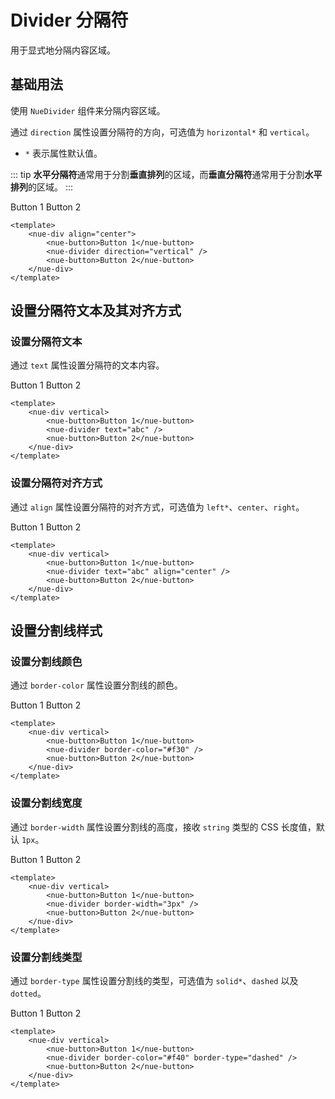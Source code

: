 <script setup>
import { ref } from "vue";
</script>

# Divider 分隔符

用于显式地分隔内容区域。

## 基础用法

使用 `NueDivider` 组件来分隔内容区域。

通过 `direction` 属性设置分隔符的方向，可选值为 `horizontal*` 和 `vertical`。

-   `*` 表示属性默认值。

::: tip
**水平分隔符**通常用于分割**垂直排列**的区域，而**垂直分隔符**通常用于分割**水平排列**的区域。
:::

<nue-div align="center">
  <nue-button>Button 1</nue-button>
  <nue-divider direction="vertical" />
  <nue-button>Button 2</nue-button>
</nue-div>

```vue
<template>
    <nue-div align="center">
        <nue-button>Button 1</nue-button>
        <nue-divider direction="vertical" />
        <nue-button>Button 2</nue-button>
    </nue-div>
</template>
```

## 设置分隔符文本及其对齐方式

### 设置分隔符文本

通过 `text` 属性设置分隔符的文本内容。

<nue-div vertical>
    <nue-button>Button 1</nue-button>
    <nue-divider text="abc"/>
    <nue-button>Button 2</nue-button>
</nue-div>

```vue
<template>
    <nue-div vertical>
        <nue-button>Button 1</nue-button>
        <nue-divider text="abc" />
        <nue-button>Button 2</nue-button>
    </nue-div>
</template>
```

### 设置分隔符对齐方式

通过 `align` 属性设置分隔符的对齐方式，可选值为 `left*`、`center`、`right`。

<nue-div vertical>
    <nue-button>Button 1</nue-button>
    <nue-divider text="abc" align="center"/>
    <nue-button>Button 2</nue-button>
</nue-div>

```vue
<template>
    <nue-div vertical>
        <nue-button>Button 1</nue-button>
        <nue-divider text="abc" align="center" />
        <nue-button>Button 2</nue-button>
    </nue-div>
</template>
```

## 设置分割线样式

### 设置分割线颜色

通过 `border-color` 属性设置分割线的颜色。

<nue-div vertical>
    <nue-button>Button 1</nue-button>
    <nue-divider border-color="#f30"/>    
    <nue-button>Button 2</nue-button>
</nue-div>

```vue
<template>
    <nue-div vertical>
        <nue-button>Button 1</nue-button>
        <nue-divider border-color="#f30" />
        <nue-button>Button 2</nue-button>
    </nue-div>
</template>
```

### 设置分割线宽度

通过 `border-width` 属性设置分割线的高度，接收 `string` 类型的 CSS 长度值，默认 `1px`。

<nue-div vertical>
    <nue-button>Button 1</nue-button>
    <nue-divider border-width="3px"/>
    <nue-button>Button 2</nue-button>
</nue-div>

```vue
<template>
    <nue-div vertical>
        <nue-button>Button 1</nue-button>
        <nue-divider border-width="3px" />
        <nue-button>Button 2</nue-button>
    </nue-div>
</template>
```

### 设置分割线类型

通过 `border-type` 属性设置分割线的类型，可选值为 `solid*`、`dashed` 以及 `dotted`。

<nue-div vertical>
    <nue-button>Button 1</nue-button>
    <nue-divider border-color="#f40" border-type="dashed"/>
    <nue-button>Button 2</nue-button>
</nue-div>

```vue
<template>
    <nue-div vertical>
        <nue-button>Button 1</nue-button>
        <nue-divider border-color="#f40" border-type="dashed" />
        <nue-button>Button 2</nue-button>
    </nue-div>
</template>
```
